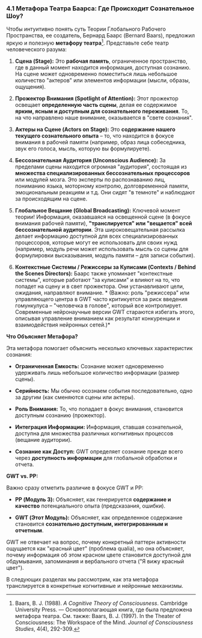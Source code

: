 ### 4.1 Метафора Театра Баарса: Где Происходит Сознательное Шоу?

Чтобы интуитивно понять суть Теории Глобального Рабочего Пространства, ее создатель, Бернард Баарс (Bernard Baars), предложил яркую и полезную **метафору театра**[^baars_gwt_book]. Представьте себе театр человеческого разума:

1.  **Сцена (Stage):** Это **рабочая память**, ограниченное пространство, где в данный момент находится информация, доступная сознанию. На сцене может одновременно поместиться лишь небольшое количество "актеров" или элементов информации (мысли, образы, ощущения).
    
2.  **Прожектор Внимания (Spotlight of Attention):** Этот прожектор освещает **определенную часть сцены**, делая ее содержимое **ярким, ясным и доступным для сознательного переживания**. То, на что направлено наше внимание, оказывается в "свете сознания".
    
3.  **Актеры на Сцене (Actors on Stage):** Это **содержание нашего текущего сознательного опыта** – то, что находится в фокусе внимания в рабочей памяти (например, образ лица собеседника, звук его голоса, мысль, которую вы формулируете).
    
4.  **Бессознательная Аудитория (Unconscious Audience):** За пределами сцены находится огромная "аудитория", состоящая из **множества специализированных бессознательных процессоров** или модулей мозга. Это эксперты по распознаванию лиц, пониманию языка, моторному контролю, долговременной памяти, эмоциональным реакциям и т.д. Они сидят "в темноте" и наблюдают за происходящим на сцене.
    
5.  **Глобальное Вещание (Global Broadcasting):** Ключевой момент теории! Информация, оказавшаяся на освещенной сцене (в фокусе внимания рабочей памяти), **"транслируется" или "вещается" всей бессознательной аудитории**. Эта широковещательная рассылка делает информацию доступной для всех специализированных процессоров, которые могут ее использовать для своих нужд (например, модуль речи может использовать мысль со сцены для формулировки высказывания, модуль памяти – для записи события).
    
6.  **Контекстные Системы / Режиссеры за Кулисами (Contexts / Behind the Scenes Directors):** Баарс также упоминает "контекстные системы", которые работают "за кулисами" и влияют на то, что попадет на сцену и в свет прожектора. Они устанавливают цели, ожидания, направляют внимание. * (Важно: роль "режиссера" или управляющего центра в GWT часто критикуется за риск введения гомункулуса – "человечка в голове", который все контролирует. Современные нейронаучные версии GWT стараются избегать этого, описывая управление вниманием как результат конкуренции и взаимодействия нейронных сетей.)*
    

**Что Объясняет Метафора?**

Эта метафора помогает объяснить несколько ключевых характеристик сознания:

-   **Ограниченная Емкость:** Сознание может одновременно удерживать лишь небольшое количество информации (размер сцены).
    
-   **Серийность:** Мы обычно осознаем события последовательно, одно за другим (как сменяются сцены или актеры).
    
-   **Роль Внимания:** То, что попадает в фокус внимания, становится доступным сознанию (прожектор).
    
-   **Интеграция Информации:** Информация, ставшая сознательной, доступна для множества различных когнитивных процессов (вещание аудитории).
    
-   **Сознание как Доступ:** GWT определяет сознание прежде всего через **доступность информации** для глобальной обработки и отчета.
    

**GWT vs. PP:**

Важно сразу отметить различие в фокусе GWT и PP:

-   **PP (Модуль 3):** Объясняет, как генерируется **содержание и качество** потенциального опыта (предсказания, ошибки).
    
-   **GWT (Этот Модуль):** Объясняет, как определенное содержание становится **сознательно доступным, интегрированным и отчетным**.
    

GWT не отвечает на вопрос, почему конкретный паттерн активности ощущается как "красный цвет" (проблема qualia), но она объясняет, почему информация об этом красном цвете становится доступной для обдумывания, запоминания и вербального отчета ("Я вижу красный цвет").

В следующих разделах мы рассмотрим, как эта метафора транслируется в конкретные когнитивные и нейронные механизмы.


[^baars_gwt_book]: Baars, B. J. (1988). *A Cognitive Theory of Consciousness*. Cambridge University Press. — Основополагающая книга, где была предложена метафора театра. См. также: Baars, B. J. (1997). In the Theater of Consciousness: The Workspace of the Mind. *Journal of Consciousness Studies*, 4(4), 292-309.